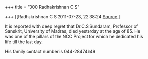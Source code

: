 +++
title = "000 Radhakrishnan C S"

+++
[[Radhakrishnan C S	2011-07-23, 22:38:24 [Source](https://groups.google.com/g/bvparishat/c/iyYjbhezF1A)]]



It is reported with deep regret that Dr.C.S.Sundaram, Professor of  
Sanskrit, University of Madras, died yesterday at the age of 85. He  
was one of the pillars of the NCC Project for which he dedicated his  
life till the last day.

His family contact number is 044-28474649  

